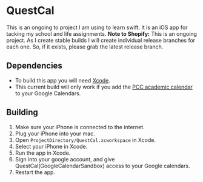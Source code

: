 # QuestCal
This is an ongoing to project I am using to learn swift. It is an iOS app for tacking my school and life assignments.
**Note to Shopify:** This is an ongoing project. As I create stable builds I will create individual release branches for each one. So, if it exists, please grab the latest release branch.
## Dependencies
- To build this app you will need [Xcode](https://apps.apple.com/us/app/xcode/id497799835?mt=12).
- This current build will only work if you add the [PCC academic calendar](https://www.pcc.edu/enroll/registration/academic-calendar.html) to your Google Calendars.
## Building
1. Make sure your iPhone is connected to the internet.
2. Plug your iPhone into your mac.
3. Open `ProjectDirectory/QuestCal.xcworkspace` in Xcode.
4. Select your iPhone in Xcode.
5. Run the app in Xcode.
6. Sign into your google account, and give QuestCal(GoogleCalendarSandbox) access to your Google calendars.
7. Restart the app.
